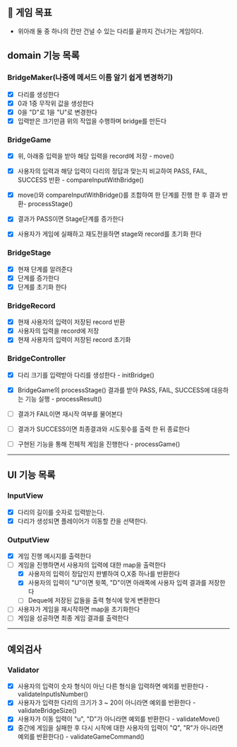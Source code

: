 ## 🚀 게임 목표
- 위아래 둘 중 하나의 칸만 건널 수 있는 다리를 끝까지 건너가는 게임이다.

## domain 기능 목록

### BridgeMaker(나중에 메서드 이름 알기 쉽게 변경하기)
 - [x] 다리를 생성한다
 - [x] 0과 1중 무작위 값을 생성한다
 - [x] 0을 "D"로 1을 "U"로 변경한다
 - [x] 입력받은 크기만큼 위의 작업을 수행하며 bridge를 만든다

### BridgeGame
 - [x] 위, 아래중 입력을 받아 해당 입력을 record에 저장 - move()
 - [x] 사용자의 입력과 해당 입력이 다리의 정답과 맞는지 비교하여 PASS, FAIL, SUCCESS 반환 - compareInputWithBridge()
 - [x] move()와 compareInputWithBridge()를 조합하여 한 단계를 진행 한 후 결과 반환- processStage()
 - [x] 결과가 PASS이면 Stage단계를 증가한다
 - [x] 사용자가 게임에 실패하고 재도전을하면 stage와 record를 초기화 한다
 

### BridgeStage
 - [x] 현재 단계를 알려준다
 - [x] 단계를 증가한다
 - [x] 단계를 초기화 한다

### BridgeRecord
 - [x] 현재 사용자의 입력이 저장된 record 반환
 - [x] 사용자의 입력을 record에 저장
 - [x] 현재 사용자의 입력이 저장된 record 초기화

### BridgeController
 - [x] 다리 크기를 입력받아 다리를 생성한다 - initBridge()
 - [x] BridgeGame의 processStage() 결과를 받아 PASS, FAIL, SUCCESS에 대응하는 기능 실행 - processResult()
 - [ ] 결과가 FAIL이면 재시작 여부를 물어본다
 - [ ] 결과가 SUCCESS이면 최종결과와 시도횟수를 출력 한 뒤 종료한다
 - [ ] 구현된 기능을 통해 전체적 게임을 진행한다 - processGame()
 

---

## UI 기능 목록
### InputView
 - [x] 다리의 길이를 숫자로 입력받는다.
 - [x] 다리가 생성되면 플레이어가 이동할 칸을 선택한다.

### OutputView
 - [x] 게임 진행 메시지를 출력한다
 - [ ] 게임을 진행하면서 사용자의 입력에 대한 map을 출력한다
    - [x] 사용자의 입력이 정답인지 판별하여 O,X중 하나를 반환한다
    - [x] 사용자의 입력이 "U"이면 윗쪽, "D"이면 아래쪽에 사용자 입력 결과를 저장한다  
    - [ ] Deque에 저장된 값들을 출력 형식에 맞게 변환한다
 - [ ] 사용자가 게임을 재시작하면 map을 초기화한다
 - [ ] 게임을 성공하면 최종 게임 결과를 출력한다

---
## 예외검사
### Validator
 - [x] 사용자의 입력이 숫자 형식이 아닌 다른 형식을 입력하면 예외를 반환한다 - validateInputIsNumber()
 - [x] 사용자가 입력한 다리의 크기가 3 ~ 20이 아니라면 예외를 반환한다 - validateBridgeSize()
 - [x] 사용자가 이동 입력이 "u", "D"가 아니라면 예외를 반환한다 - validateMove()
 - [x] 중간에 게임을 실패한 후 다시 시작에 대한 사용자의 입력이 "Q", "R"가 아니라면 예외를 반환한다() - validateGameCommand()

